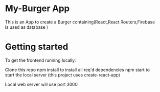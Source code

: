 # My-Burger App

This is an App to create a Burger containing(React,React Routers,Firebase is used as database )

# Getting started

To get the frontend running locally:

Clone this repo
npm install to install all req'd dependencies
npm start to start the local server (this project uses create-react-app)

Local web server will use port 3000
